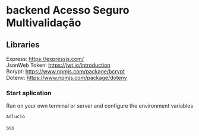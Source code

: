 # backend Acesso Seguro Multivalidação
## Libraries <br>
Express: https://expressjs.com/ <br>
JsonWeb Token: https://jwt.io/introduction <br>
Bcrypt: https://www.npmjs.com/package/bcrypt <br>
Dotenv: https://www.npmjs.com/package/dotenv <br>

### Start aplication
Run on your own terminal or server and configure the environment variables <br>
```
Adlucio
```
sss
